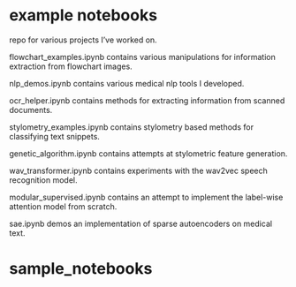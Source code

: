 # example notebooks

repo for various projects I’ve worked on.

flowchart_examples.ipynb contains various manipulations for information extraction from flowchart images.

nlp_demos.ipynb contains various medical nlp tools I developed.

ocr_helper.ipynb contains methods for extracting information from scanned documents.

stylometry_examples.ipynb contains stylometry based methods for classifying text snippets.

genetic_algorithm.ipynb contains attempts at stylometric feature generation.

wav_transformer.ipynb contains experiments with the wav2vec speech recognition model.

modular_supervised.ipynb contains an attempt to implement the label-wise attention model from scratch.

sae.ipynb demos an implementation of sparse autoencoders on medical text.

# sample_notebooks
